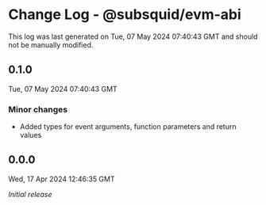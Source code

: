 # Change Log - @subsquid/evm-abi

This log was last generated on Tue, 07 May 2024 07:40:43 GMT and should not be manually modified.

## 0.1.0
Tue, 07 May 2024 07:40:43 GMT

### Minor changes

- Added types for event arguments, function parameters and return values

## 0.0.0
Wed, 17 Apr 2024 12:46:35 GMT

_Initial release_

